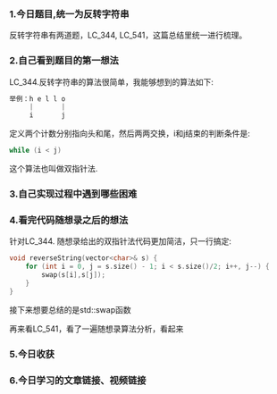 ### 1.今日题目,统一为反转字符串  
反转字符串有两道题，LC_344, LC_541，这篇总结里统一进行梳理。
  
### 2.自己看到题目的第一想法  
LC_344.反转字符串的算法很简单，我能够想到的算法如下:  
```c  
举例：h e l l o
     |       |
     i       j
```  
定义两个计数分别指向头和尾，然后两两交换，i和j结束的判断条件是:  
```c  
while (i < j)
```  
这个算法也叫做双指针法.  
  
### 3.自己实现过程中遇到哪些困难  
  
### 4.看完代码随想录之后的想法  
针对LC_344.
随想录给出的双指针法代码更加简洁，只一行搞定:  
```c  
void reverseString(vector<char>& s) {
    for (int i = 0, j = s.size() - 1; i < s.size()/2; i++, j--) {
        swap(s[i],s[j]);
    }
}
```  
接下来想要总结的是std::swap函数

再来看LC_541，看了一遍随想录算法分析，看起来


### 5.今日收获  
### 6.今日学习的文章链接、视频链接  
  
  
  
  
  
  
